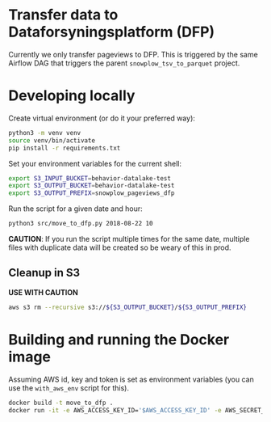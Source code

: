 # Transfer data to Dataforsyningsplatform (DFP)
Currently we only transfer pageviews to DFP. This is triggered by the same Airflow DAG that triggers the parent `snowplow_tsv_to_parquet` project.

# Developing locally
Create virtual environment (or do it your preferred way):
```bash
python3 -m venv venv
source venv/bin/activate
pip install -r requirements.txt
```

Set your environment variables for the current shell:
```bash
export S3_INPUT_BUCKET=behavior-datalake-test
export S3_OUTPUT_BUCKET=behavior-datalake-test
export S3_OUTPUT_PREFIX=snowplow_pageviews_dfp
```

Run the script for a given date and hour:
```bash
python3 src/move_to_dfp.py 2018-08-22 10
```

__CAUTION__: If you run the script multiple times for the same date, multiple files with duplicate data will be created so be weary of this in prod.

## Cleanup in S3
__USE WITH CAUTION__
```bash
aws s3 rm --recursive s3://${S3_OUTPUT_BUCKET}/${S3_OUTPUT_PREFIX}
```

# Building and running the Docker image
Assuming AWS id, key and token is set as environment variables (you can use the `with_aws_env` script for this).
```bash
docker build -t move_to_dfp .
docker run -it -e AWS_ACCESS_KEY_ID='$AWS_ACCESS_KEY_ID' -e AWS_SECRET_ACCESS_KEY='$AWS_SECRET_ACCESS_KEY' -e AWS_SESSION_TOKEN='$AWS_SESSION_TOKEN' move_to_dfp 2018-08-22
```
